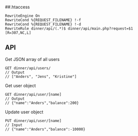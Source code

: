 
##.htaccess
```
RewriteEngine On
RewriteCond %{REQUEST_FILENAME} !-f
RewriteCond %{REQUEST_FILENAME} !-d
RewriteRule dinner/api/(.*)$ dinner/api/main.php?request=$1 [R=307,NC,L]
```
## API
Get JSON array of all users
```
GET dinner/api/users/
// Output
// ["Anders", "Jens", "Kristine"]
```
Get user object
```
GET dinner/api/user/[name]
// Output
// {"name":"Anders","balance":200}
```
Update user object
```
PUT dinner/api/user/[name]
// Input
// {"name":"Anders","balance":-10000}
```

